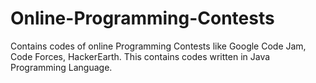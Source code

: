 # Online-Programming-Contests
Contains codes of online Programming Contests like Google Code Jam, Code Forces, HackerEarth.
This contains codes written in Java Programming Language.
